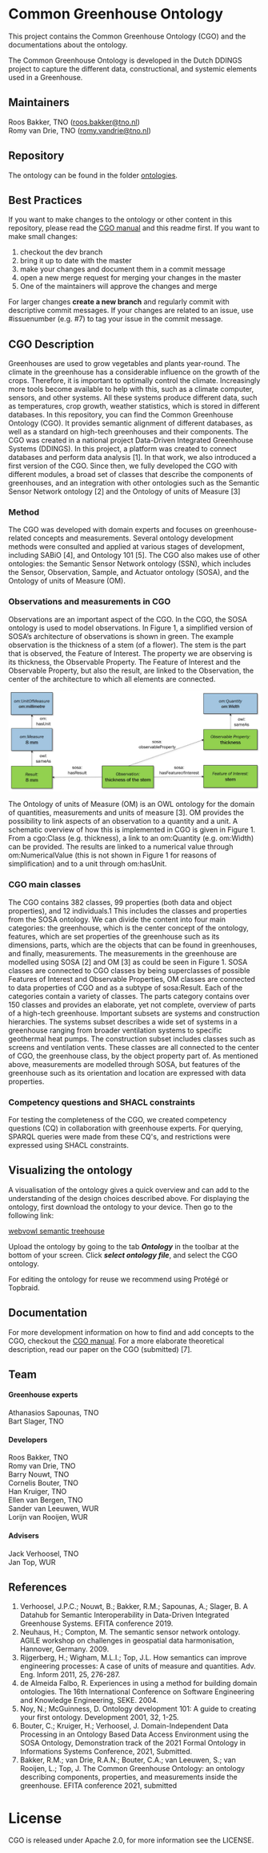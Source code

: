 # Common Greenhouse Ontology


This project contains the Common Greenhouse Ontology (CGO) and the documentations about the ontology.

The Common Greenhouse Ontology is developed in the Dutch DDINGS project 
to capture the different data, constructional, and systemic elements used in a Greenhouse.
   
## Maintainers

Roos Bakker, TNO (roos.bakker@tno.nl)  
Romy van Drie, TNO (romy.vandrie@tno.nl)


## Repository

The ontology can be found in the folder [ontologies](./Ontologies).

## Best Practices

If you want to make changes to the ontology or other content in this repository, please read the [CGO manual](DDINGS%20Manual%20CGO.pdf)
and this readme first. If you want to make small changes:
1. checkout the dev branch 
2. bring it up to date with the master 
3. make your changes and document them in a commit message 
4. open a new merge request for merging your changes in the master 
5. One of the maintainers will approve the changes and merge 

For larger changes **create a new branch** and regularly commit with descriptive commit messages. If your changes are 
related to an issue, use #issuenumber (e.g. #7) to tag your issue in the commit message.

## CGO Description

Greenhouses are used to grow vegetables and plants year-round. The climate in the greenhouse
has a considerable influence on the growth of the crops. Therefore, it is important to optimally control
the climate. Increasingly more tools become available to help with this, such as a climate computer,
sensors, and other systems. All these systems produce different data, such as temperatures, crop
growth, weather statistics, which is stored in different databases. In this repository, you can find the
Common Greenhouse Ontology (CGO). It provides semantic alignment of different databases, as well
as a standard on high-tech greenhouses and their components.
The CGO was created in a national project Data-Driven Integrated Greenhouse Systems
(DDINGS). In this project, a platform was created to connect databases and perform data analysis [1].
In that work, we also introduced a first version of the CGO. Since then, we fully developed the CGO
with different modules, a broad set of classes that describe the components of greenhouses, and an
integration with other ontologies such as the Semantic Sensor Network ontology [2] and the Ontology
of units of Measure [3]


### Method

The CGO was developed with domain experts and focuses on greenhouse-related concepts and measurements. 
Several ontology development methods were consulted and applied at various stages of development, 
including SABiO [4], and Ontology 101 [5]. The CGO also makes use of other ontologies: 
the Semantic Sensor Network ontology (SSN), which includes the Sensor, Observation, Sample, 
and Actuator ontology (SOSA), and the Ontology of units of Measure (OM).


### Observations and measurements in CGO

Observations are an important aspect of the CGO. In the CGO, the SOSA ontology is used to
model observations. In Figure 1, a simplified version of SOSA’s architecture of observations is shown
in green. The example observation is the thickness of a stem (of a flower). The stem is the part that is
observed, the Feature of Interest. The property we are observing is its thickness, the Observable
Property. The Feature of Interest and the Observable Property, but also the result, are linked to the
Observation, the center of the architecture to which all elements are connected.

![img.png](img.png)

The Ontology of units of Measure (OM) is an OWL ontology for the domain of quantities,
measurements and units of measure [3]. OM provides the possibility to link aspects of an
observation to a quantity and a unit. A schematic overview of how this is implemented in CGO is
given in Figure 1. From a cgo:Class (e.g. thickness), a link to an om:Quantity (e.g. om:Width) can be
provided. The results are linked to a numerical value through om:NumericalValue (this is not shown
in Figure 1 for reasons of simplification) and to a unit through om:hasUnit.

### CGO main classes

The CGO contains 382 classes, 99 properties (both data and object properties), and 12
individuals.1 This includes the classes and properties from the SOSA ontology. We can divide the
content into four main categories: the greenhouse, which is the center concept of the ontology,
features, which are set properties of the greenhouse such as its dimensions, parts, which are the
objects that can be found in greenhouses, and finally, measurements. The measurements in the greenhouse are modelled 
using SOSA [2] and OM [3] as could be seen in Figure 1. SOSA classes are
connected to CGO classes by being superclasses of possible Features of Interest and Observable
Properties, OM classes are connected to data properties of CGO and as a subtype of sosa:Result.
Each of the categories contain a variety of classes. The parts category contains over 150 classes
and provides an elaborate, yet not complete, overview of parts of a high-tech greenhouse. Important
subsets are systems and construction hierarchies. The systems subset describes a wide set of systems
in a greenhouse ranging from broader ventilation systems to specific geothermal heat pumps. The
construction subset includes classes such as screens and ventilation vents. These classes are all
connected to the center of CGO, the greenhouse class, by the object property part of. As mentioned
above, measurements are modelled through SOSA, but features of the greenhouse such as its
orientation and location are expressed with data properties.

### Competency questions and SHACL constraints

For testing the completeness of the CGO, we created competency questions (CQ) in collaboration
with greenhouse experts. For querying, SPARQL queries were made from these CQ's, and restrictions were expressed using SHACL
constraints.

## Visualizing the ontology

A visualisation of the ontology gives a quick overview and can add to the understanding of the design choices 
described above. For displaying the ontology, first download the ontology to your device. Then go to the following link:

[webvowl semantic treehouse](https://webvowl.semantic-treehouse.nl/)

Upload the ontology by going to the tab ***Ontology*** in the toolbar at the bottom of your screen. 
 Click ***select ontology file***, and select the CGO ontology.  

For editing the ontology for reuse we recommend using Protégé or Topbraid.

## Documentation

For more development information on how to find and add concepts to the CGO, checkout the [CGO manual](DDINGS%20Manual%20CGO.pdf). 
For a more elaborate theoretical description, read our paper on the CGO (submitted) [7].

## Team

#### Greenhouse experts
Athanasios Sapounas, TNO  
Bart Slager, TNO

#### Developers
Roos Bakker, TNO  
Romy van Drie, TNO  
Barry Nouwt, TNO  
Cornelis Bouter, TNO  
Han Kruiger, TNO  
Ellen van Bergen, TNO  
Sander van Leeuwen, WUR  
Lorijn van Rooijen, WUR  


#### Advisers
Jack Verhoosel, TNO  
Jan Top, WUR




## References

1. Verhoosel, J.P.C.; Nouwt, B.; Bakker, R.M.; Sapounas, A.; Slager, B. A Datahub for Semantic Interoperability
in Data-Driven Integrated Greenhouse Systems. EFITA conference 2019.
2. Neuhaus, H.; Compton, M. The semantic sensor network ontology. AGILE workshop on challenges in geospatial
data harmonisation, Hannover, Germany. 2009.
3. Rijgerberg, H.; Wigham, M.L.I.; Top, J.L. How semantics can improve engineering processes: A case of units
of measure and quantities. Adv. Eng. Inform 2011, 25, 276-287.
4. de Almeida Falbo, R. Experiences in using a method for building domain ontologies. The 16th International
Conference on Software Engineering and Knowledge Engineering, SEKE. 2004.
5. Noy, N.; McGuinness, D. Ontology development 101: A guide to creating your first ontology. Development
2001, 32, 1-25.
6. Bouter, C.; Kruiger, H.; Verhoosel, J. Domain-Independent Data Processing in an Ontology Based Data
Access Environment using the SOSA Ontology, Demonstration track of the 2021 Formal Ontology in
Informations Systems Conference, 2021, Submitted.
7. Bakker, R.M.; van Drie, R.A.N.; Bouter, C.A.; van Leeuwen, S.; van Rooijen, L.; Top, J. The Common Greenhouse Ontology: an ontology
describing components, properties, and measurements inside the greenhouse. EFITA conference 2021, submitted


# License 

CGO is released under Apache 2.0, for more information see the LICENSE.

